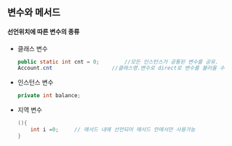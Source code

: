 ## 변수와 메서드 

#### 선언위치에 따른 변수의 종류

- 클래스 변수 

  ``` java
  public static int cnt = 0;		//모든 인스턴스가 공통된 변수를 공유.
  Account.cnt  					//클래스명.변수로 direct로 변수를 불러올 수 있음.
  ```

- 인스턴스 변수

  ``` java
  private int balance;
  ```

- 지역 변수 

  ```java
  (){
      int i =0;		// 매서드 내에 선언되어 매서드 안에서만 사용가능
  }
  ```

  
